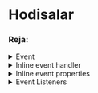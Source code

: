 # Hodisalar

### Reja:

<details>
    <summary>Event</summary>

<br>

> <br> 💡 **Events(hodisalar) -** foydalanuvchi yoki brauzerning o'zi tomonidan amalga oshirilishi mumkin bo'lgan brauzerda sodir bo'ladigan hodisalar <br><br>

<br>

Misol uchun: 

* Sahifa yuklandi (page load) hodisasi
* Foydalanuvchi tugmani bosish hodisasi
* Foydalanuvchi to'dirilgan formani to'ldirish hodisasi

<br>

> <br> 💡 Hodisalar yuz berganda unga javob berish (javascript funksiyani ishga tushurish) orqali veb sahifamizni interaktiv qilishimiz mumkin <br><br>

<br>

Elementlarga hodisalarni bog'lashni 3ta usuli mavjud: 

* Inline event handlers
* Event handler properties
* Event listeners

<br>

</details>

<details>
    <summary>Inline event handler</summary>

> <br> 💡 Event - HTML tegining attributi sifatida funksiya bilan ko'rsatib o'tiladi  <br><br>

<br>

Umumiy ko'rinishi:

````javascript 
    <element eventName="javaScriptFunction()"> Content </element>
````

<br>

Misol:

````javascript
    <div>
        <h1 id="heading">Sarlavha</h1>
        <button onclick="changeHeading()">Sarlavhani o'zgartirish</button>
    </div>
````

````javascript
    const changeHeading = () => {
        const heading = document.getElementById('heading');
        heading.textContent = 'Yangi sarlavha';
    }
````

> <br> ❗️ Inline eventlar ishlatishga oson bo'lishiga qaramay, odatda ular faqat o'rganish jarayonida ishlatiladi. Ko'pgina loyihalarda inline eventlar o'rniga boshqa usuldan foydalaniladi <br><br>

<br>

</details>

<details>
    <summary>Inline event properties</summary>

> <br> 💡 **Inline event properties -** bundan oldingi usulga juda o'xshash bo'lib, asosiy farqi endi hodisa ro'y berganda ishga tushadigan funksiya inline attribut ko'rinishida emas, balki tanlab olingan element uchun attribut ko'rinishida beriladi. Ya'ni funksiya ko'rsatish javascript dasturimizda amalga oshadi <br><br>

<br>

Umumiy ko'rinishi:

````javascript
    const element = document.getElementById('elementId');
    element.eventName = javascriptFunction;
````

<br>

Misol:

````html
    <div>
        <h1 id = "heading"> Sarlavha </h1>
        <button id="changeHeadingBtn">Sarlavhani o'zgartirish</button>
    </div>
````

````javascript
    const changeHeading = () => {
        const heading = document.getElementById('heading');
        heading.textContent = "Yangi Sarlavha";
    }

    const btn = document.getElementById('changeHeadingBtn');
    btn.onclick = changeHeading;
````

> <br> ❗️ Inline event properties bundan oldingi usulimizdan yaxshiroq bo'lganiga qaramay, uning ba'zi bir kamchiliklari mavjud. Masalan, bir vaqtning o'zida bir nechta handler qo'shish imkoni yo'q <br><br>

<br>

</details>

<details>
    <summary>Event Listeners</summary>

> <br> 💡 **Event Listener -** elementdagi hodisani tinglab turadi va shu hodisa yuz berganda kerakli funksiyani ishga tushirib yuboradi <br><br>

<br>

Umumiy ko'rinishi:

````javascript
    element.addEventListener(eventName, javaScriptFunction);
````

<br>

Misol:

````html
    <div>
        <h1 id="heading">Sarvlavha</h1>
        <button id="changeHeadingBtn">Sarvlavhani o'zgartirish</button>
    </div>
````

````javascript
    const changeHeading = () => {
        const heading = document.getElementById('heading');
        heading.textContent = 'Yangi sarvlavha';
    }

    const btn = document.getElementById('changeHeadingBtn');
    btn.addEventListener('click', changeHeading);
````

> <br> 💡 Loyihalarda odatda event listenetlardan foydalaniladi <br><br>

</details>